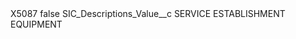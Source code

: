 <?xml version="1.0" encoding="UTF-8"?>
<CustomMetadata xmlns="http://soap.sforce.com/2006/04/metadata" xmlns:xsi="http://www.w3.org/2001/XMLSchema-instance" xmlns:xsd="http://www.w3.org/2001/XMLSchema">
    <label>X5087</label>
    <protected>false</protected>
    <values>
        <field>SIC_Descriptions_Value__c</field>
        <value xsi:type="xsd:string">SERVICE ESTABLISHMENT EQUIPMENT</value>
    </values>
</CustomMetadata>
